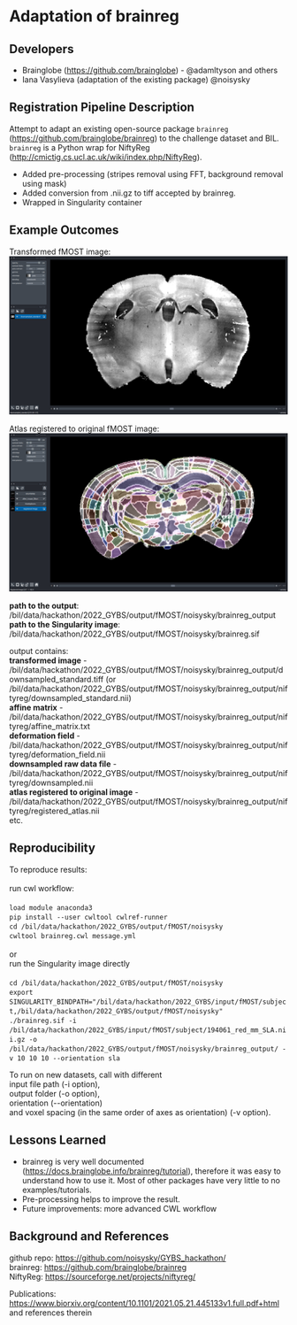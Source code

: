 # Adaptation of brainreg

## Developers

- Brainglobe (https://github.com/brainglobe) - @adamltyson and others
- Iana Vasylieva (adaptation of the existing package) @noisysky

## Registration Pipeline Description

Attempt to adapt an existing open-source package `brainreg` (https://github.com/brainglobe/brainreg) to the challenge dataset and BIL.<br/>
`brainreg` is a Python wrap for NiftyReg (http://cmictig.cs.ucl.ac.uk/wiki/index.php/NiftyReg).

- Added pre-processing (stripes removal using FFT, background removal using mask)
- Added conversion from .nii.gz to tiff accepted by brainreg.
- Wrapped in Singularity container

## Example Outcomes

Transformed fMOST image:
![alt text](https://github.com/InsightSoftwareConsortium/GetYourBrainStraight/blob/main/HCK01_2022_Virtual/ReproducibleResource/IanaVasylieva/fMOST_transformed.png)

Atlas registered to original fMOST image:
![alt text](https://github.com/InsightSoftwareConsortium/GetYourBrainStraight/blob/main/HCK01_2022_Virtual/ReproducibleResource/IanaVasylieva/fMOST_brainreg.png)

**path to the output**: /bil/data/hackathon/2022_GYBS/output/fMOST/noisysky/brainreg_output<br/>
**path to the Singularity image**: /bil/data/hackathon/2022_GYBS/output/fMOST/noisysky/brainreg.sif<br/>

output contains:<br/>
**transformed image** - /bil/data/hackathon/2022_GYBS/output/fMOST/noisysky/brainreg_output/downsampled_standard.tiff
(or /bil/data/hackathon/2022_GYBS/output/fMOST/noisysky/brainreg_output/niftyreg/downsampled_standard.nii)<br/>
**affine matrix** - /bil/data/hackathon/2022_GYBS/output/fMOST/noisysky/brainreg_output/niftyreg/affine_matrix.txt<br/>
**deformation field** - /bil/data/hackathon/2022_GYBS/output/fMOST/noisysky/brainreg_output/niftyreg/deformation_field.nii<br/>
**downsampled raw data file** - /bil/data/hackathon/2022_GYBS/output/fMOST/noisysky/brainreg_output/niftyreg/downsampled.nii<br/>
**atlas registered to original image** - /bil/data/hackathon/2022_GYBS/output/fMOST/noisysky/brainreg_output/niftyreg/registered_atlas.nii<br/>
etc.


## Reproducibility

To reproduce results:<br/>
<br/>
run cwl workflow:<br/><br/>
`load module anaconda3`<br/>
`pip install --user cwltool cwlref-runner`<br/>
`cd /bil/data/hackathon/2022_GYBS/output/fMOST/noisysky`<br/>
`cwltool brainreg.cwl message.yml`<br/>
<br/>
or<br/>
run the Singularity image directly<br/><br/>
`cd /bil/data/hackathon/2022_GYBS/output/fMOST/noisysky`<br/>
`export SINGULARITY_BINDPATH="/bil/data/hackathon/2022_GYBS/input/fMOST/subject,/bil/data/hackathon/2022_GYBS/output/fMOST/noisysky"`<br/>
`./brainreg.sif -i /bil/data/hackathon/2022_GYBS/input/fMOST/subject/194061_red_mm_SLA.nii.gz -o /bil/data/hackathon/2022_GYBS/output/fMOST/noisysky/brainreg_output/ -v 10 10 10 --orientation sla`<br/>

To run on new datasets, call with different<br/>
input file path (-i option),<br/>
output folder (-o option),<br/>
orientation (--orientation)<br/>
and voxel spacing (in the same order of axes as orientation) (-v option).


## Lessons Learned

- brainreg is very well documented (https://docs.brainglobe.info/brainreg/tutorial), therefore it was easy to understand how to use it. Most of other packages have very little to no examples/tutorials.<br/>
- Pre-processing helps to improve the result.<br/>
- Future improvements: more advanced CWL workflow

## Background and References

github repo: https://github.com/noisysky/GYBS_hackathon/<br/>
brainreg: https://github.com/brainglobe/brainreg<br/>
NiftyReg: https://sourceforge.net/projects/niftyreg/<br/>

Publications:
https://www.biorxiv.org/content/10.1101/2021.05.21.445133v1.full.pdf+html and references therein

